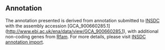 
Annotation
----------

The annotation presented is derived from annotation submitted to
[INSDC](http://www.insdc.org) with the assembly accession [GCA\_900660285.1]
(http://www.ebi.ac.uk/ena/data/view/GCA_900660285.1),
with additional non-coding genes from
[Rfam](http://rfam.xfam.org/). For more details, please visit [INSDC
annotation import](http://ensemblgenomes.org/info/data/insdc_annotation).
